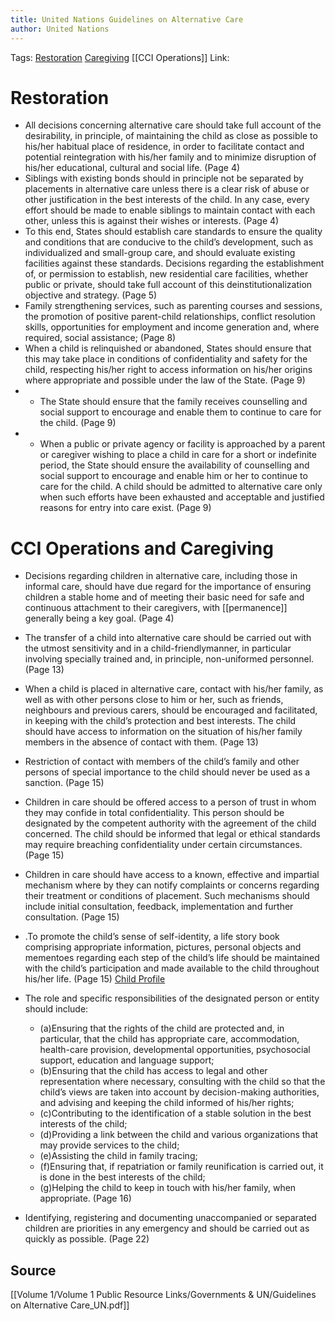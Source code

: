 ```yaml
---
title: United Nations Guidelines on Alternative Care
author: United Nations
---
```

Tags: [Restoration](Restoration) [Caregiving](Caregiving) [[CCI Operations]]
	Link:

# Restoration
- All decisions concerning alternative care should take full account of the desirability, in principle, of maintaining the child as close as possible to his/her habitual place of residence, in order to facilitate contact and potential reintegration with his/her family and to minimize disruption of his/her educational, cultural and social life. (Page 4)
- Siblings with existing bonds should in principle not be separated by placements in alternative care unless there is a clear risk of abuse or other justification in the best interests of the child. In any case, every effort should be made to enable siblings to maintain contact with each other, unless this is against their wishes or interests. (Page 4)
- To this end, States should establish care standards to ensure the quality and conditions that are conducive to the child’s development, such as individualized and small-group care, and should evaluate existing facilities against these standards. Decisions regarding the establishment of, or permission to establish, new residential care facilities, whether public or private, should take full account of this deinstitutionalization objective and strategy. (Page 5)
- Family strengthening services, such as parenting courses and sessions, the promotion of positive parent-child relationships, conflict resolution skills, opportunities for employment and income generation and, where required, social assistance; (Page 8)
- When a child is relinquished or abandoned, States should ensure that this may take place in conditions of confidentiality and safety for the child, respecting his/her right to access information on his/her origins where appropriate and possible under the law of the State. (Page 9)
- - The State should ensure that the family receives counselling and social support to encourage and enable them to continue to care for the child. (Page 9)
- - When a public or private agency or facility is approached by a parent or caregiver wishing to place a child in care for a short or indefinite period, the State should ensure the availability of counselling and social support to encourage and enable him or her to continue to care for the child. A child should be admitted to alternative care only when such efforts have been exhausted and acceptable and justified reasons for entry into care exist. (Page 9)

# CCI Operations and Caregiving
- Decisions regarding children in alternative care, including those in informal care, should have due regard for the importance of ensuring children a stable home and of meeting their basic need for safe and continuous attachment to their caregivers, with [[permanence]] generally being a key goal. (Page 4)

- The transfer of a child into alternative care should be carried out with the utmost sensitivity and in a child-friendlymanner, in particular involving specially trained and, in principle, non-uniformed personnel. (Page 13)
- When a child is placed in alternative care, contact with his/her family, as well as with other persons close to him or her, such as friends, neighbours and previous carers, should be encouraged and facilitated, in keeping with the child’s protection and best interests. The child should have access to information on the situation of his/her family members in the absence of contact with them. (Page 13)
- Restriction of contact with members of the child’s family and other persons of special importance to the child should never be used as a sanction. (Page 15)
- Children in care should be offered access to a person of trust in whom they may confide in total confidentiality. This person should be designated by the competent authority with the agreement of the child concerned. The child should be informed that legal or ethical standards may require breaching confidentiality under certain circumstances. (Page 15)
- Children in care should have access to a known, effective and impartial mechanism where by they can notify complaints or concerns regarding their treatment or conditions of placement. Such mechanisms should include initial consultation, feedback, implementation and further consultation.  (Page 15)
- .To promote the child’s sense of self-identity, a life story book comprising appropriate information, pictures, personal objects and mementoes regarding each step of the child’s life should be maintained with the child’s participation and made available to the child throughout his/her life. (Page 15) [Child Profile](Volume%201/Roll%20Ups/Child%20Profile.md)
- The role and specific responsibilities of the designated person or entity should include:
	- (a)Ensuring that the rights of the child are protected and, in particular, that the child has appropriate care, accommodation, health-care provision, developmental opportunities, psychosocial support, education and language support;
	- (b)Ensuring that the child has access to legal and other representation where necessary, consulting with the child so that the child’s views are taken into account by decision-making authorities, and advising and keeping the child informed of his/her rights;
	- (c)Contributing to the identification of a stable solution in the best interests of the child;
	- (d)Providing a link between the child and various organizations that may provide services to the child; 
	- (e)Assisting the child in family tracing;
	- (f)Ensuring that, if repatriation or family reunification is carried out, it is done in the best interests of the child;
	-  (g)Helping the child to keep in touch with his/her family, when appropriate. (Page 16)
- Identifying, registering and documenting unaccompanied or separated children are priorities in any emergency and should be carried out as quickly as possible. (Page 22)

## Source
[[Volume 1/Volume 1 Public Resource Links/Governments & UN/Guidelines on Alternative Care_UN.pdf]]